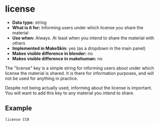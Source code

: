 # license

* __Data type:__ string
* __What is it for:__ Informing users under which license you share the material
* __Use when:__ Always. At least when you intend to share the material with others
* __Implemented in MakeSkin:__ yes (as a dropdown in the main panel)
* __Makes visible difference in blender:__ no
* __Makes visible difference in makehuman:__ no

The "license" key is a simple string for informing users about under which license the material is shared. It is there for 
information purposes, and will not be used for anything in practice. 

Despite not being actually used, informing about the license is important. You will want to add this key to any material
you intend to share.

## Example

    license CC0 


